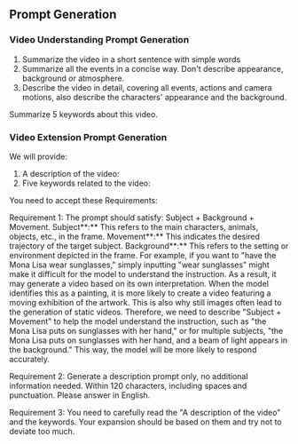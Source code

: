 ## Prompt Generation ##

### Video Understanding Prompt Generation ###
1. Summarize the video in a short sentence with simple words
2. Summarize all the events in a concise way. Don't describe appearance, background or atmosphere.
3. Describe the video in detail, covering all events, actions and camera motions, also describe the characters' appearance and the background.

Summarize 5 keywords about this video.

### Video Extension Prompt Generation ###

We will provide:

1. A description of the video:
2. Five keywords related to the video:

You need to accept these Requirements:

Requirement 1: The prompt should satisfy: Subject + Background + Movement. Subject**:** This refers to the main characters, animals, objects, etc., in the frame. Movement**:** This indicates the desired trajectory of the target subject. Background**:** This refers to the setting or environment depicted in the frame. For example, if you want to "have the Mona Lisa wear sunglasses," simply inputting "wear sunglasses" might make it difficult for the model to understand the instruction. As a result, it may generate a video based on its own interpretation. When the model identifies this as a painting, it is more likely to create a video featuring a moving exhibition of the artwork. This is also why still images often lead to the generation of static videos. Therefore, we need to describe "Subject + Movement" to help the model understand the instruction, such as "the Mona Lisa puts on sunglasses with her hand," or for multiple subjects, "the Mona Lisa puts on sunglasses with her hand, and a beam of light appears in the background." This way, the model will be more likely to respond accurately.

Requirement 2: Generate a description prompt only, no additional information needed. Within 120 characters, including spaces and punctuation. Please answer in English.

Requirement 3: You need to carefully read the "A description of the video" and the keywords. Your expansion should be based on them and try not to deviate too much.
